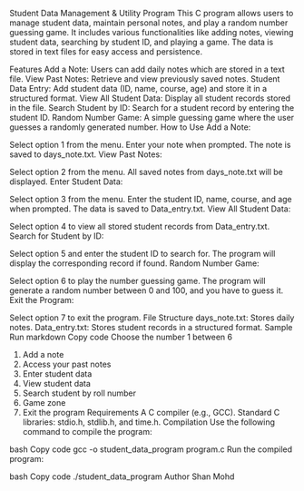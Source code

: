 Student Data Management & Utility Program
This C program allows users to manage student data, maintain personal notes, and play a random number guessing game. It includes various functionalities like adding notes, viewing student data, searching by student ID, and playing a game. The data is stored in text files for easy access and persistence.

Features
Add a Note: Users can add daily notes which are stored in a text file.
View Past Notes: Retrieve and view previously saved notes.
Student Data Entry: Add student data (ID, name, course, age) and store it in a structured format.
View All Student Data: Display all student records stored in the file.
Search Student by ID: Search for a student record by entering the student ID.
Random Number Game: A simple guessing game where the user guesses a randomly generated number.
How to Use
Add a Note:

Select option 1 from the menu.
Enter your note when prompted.
The note is saved to days_note.txt.
View Past Notes:

Select option 2 from the menu.
All saved notes from days_note.txt will be displayed.
Enter Student Data:

Select option 3 from the menu.
Enter the student ID, name, course, and age when prompted.
The data is saved to Data_entry.txt.
View All Student Data:

Select option 4 to view all stored student records from Data_entry.txt.
Search for Student by ID:

Select option 5 and enter the student ID to search for.
The program will display the corresponding record if found.
Random Number Game:

Select option 6 to play the number guessing game.
The program will generate a random number between 0 and 100, and you have to guess it.
Exit the Program:

Select option 7 to exit the program.
File Structure
days_note.txt: Stores daily notes.
Data_entry.txt: Stores student records in a structured format.
Sample Run
markdown
Copy code
Choose the number 1 between 6 
1. Add a note
2. Access your past notes
3. Enter student data
4. View student data
5. Search student by roll number
6. Game zone
7. Exit the program
Requirements
A C compiler (e.g., GCC).
Standard C libraries: stdio.h, stdlib.h, and time.h.
Compilation
Use the following command to compile the program:

bash
Copy code
gcc -o student_data_program program.c
Run the compiled program:

bash
Copy code
./student_data_program
Author
Shan Mohd

